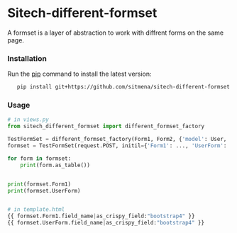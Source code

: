 
#  Sitech-different-formset
A formset is a layer of abstraction to work with diffrent forms on the same page.

### Installation

Run the [pip](https://pip.pypa.io/en/stable/) command to install the latest version:

```bash
   pip install git+https://github.com/sitmena/sitech-different-formset.git@v1.0
```

### Usage

```python
# in views.py
from sitech_different_formset import different_formset_factory

TestFormSet = different_formset_factory(Form1, Form2, {'model': User, 'fields': ['field1_name', 'field2_name']})
formset = TestFormSet(request.POST, initil={'Form1': ..., 'UserForm': ...}, instances={'UserForm': ...} )

for form in formset:
	print(form.as_table())


print(formset.Form1)	
print(formset.UserForm)


# in template.html
{{ formset.Form1.field_name|as_crispy_field:"bootstrap4" }}		
{{ formset.UserForm.field_name|as_crispy_field:"bootstrap4" }}
```



    

